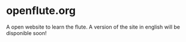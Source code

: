 # openflute.org
A open website to learn the flute.
A version of the site in english will be disponible soon!
